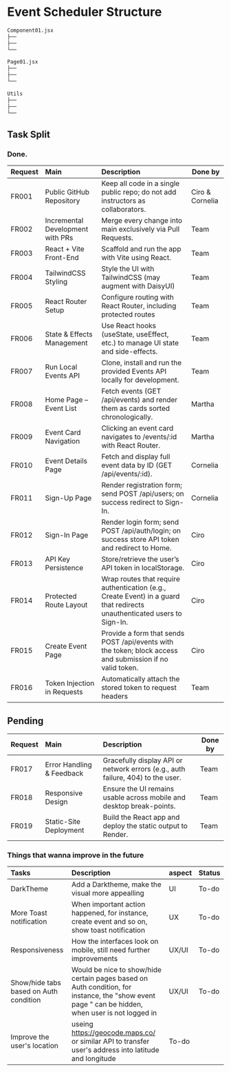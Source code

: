 # Event Scheduler Structure

```bash
Component01.jsx
├──
├──
└──

Page01.jsx
├──
├──
└──

Utils
├──
├──
└──

```

## Task Split

### Done.

| Request | Main                             | Description                                                                                                              | Done by         |
| :------ | :------------------------------- | :----------------------------------------------------------------------------------------------------------------------- | --------------- |
| FR001   | Public GitHub Repository         | Keep all code in a single public repo; do not add instructors as collaborators.                                          | Ciro & Cornelia |
| FR002   | Incremental Development with PRs | Merge every change into main exclusively via Pull Requests.                                                              | Team            |
| FR003   | React + Vite Front-End           | Scaffold and run the app with Vite using React.                                                                          | Team            |
| FR004   | TailwindCSS Styling              | Style the UI with TailwindCSS (may augment with DaisyUI)                                                                 | Team            |
| FR005   | React Router Setup               | Configure routing with React Router, including protected routes                                                          | Team            |
| FR006   | State & Effects Management       | Use React hooks (useState, useEffect, etc.) to manage UI state and side-effects.                                         | Team            |
| FR007   | Run Local Events API             | Clone, install and run the provided Events API locally for development.                                                  | Team            |
| FR008   | Home Page – Event List           | Fetch events (GET /api/events) and render them as cards sorted chronologically.                                          | Martha          |
| FR009   | Event Card Navigation            | Clicking an event card navigates to /events/:id with React Router.                                                       | Martha          |
| FR010   | Event Details Page               | Fetch and display full event data by ID (GET /api/events/:id).                                                           | Cornelia        |
| FR011   | Sign-Up Page                     | Render registration form; send POST /api/users; on success redirect to Sign-In.                                          | Cornelia        |
| FR012   | Sign-In Page                     | Render login form; send POST /api/auth/login; on success store API token and redirect to Home.                           | Ciro            |
| FR013   | API Key Persistence              | Store/retrieve the user’s API token in localStorage.                                                                     | Ciro            |
| FR014   | Protected Route Layout           | Wrap routes that require authentication (e.g., Create Event) in a guard that redirects unauthenticated users to Sign-In. | Ciro            |
| FR015   | Create Event Page                | Provide a form that sends POST /api/events with the token; block access and submission if no valid token.                | Ciro            |
| FR016   | Token Injection in Requests      | Automatically attach the stored token to request headers                                                                 | Team            |

## Pending

| Request | Main                      | Description                                                                     | Done by |
| :------ | :------------------------ | :------------------------------------------------------------------------------ | ------- |
| FR017   | Error Handling & Feedback | Gracefully display API or network errors (e.g., auth failure, 404) to the user. | Team    |
| FR018   | Responsive Design         | Ensure the UI remains usable across mobile and desktop break-points.            | Team    |
| FR019   | Static-Site Deployment    | Build the React app and deploy the static output to Render.                     | Team    |

### Things that wanna improve in the future

| Tasks                                  | Description                                                                                                                                      | aspect | Status |
| :------------------------------------- | :----------------------------------------------------------------------------------------------------------------------------------------------- | :----- | ------ |
| DarkTheme                              | Add a Darktheme, make the visual more appealling                                                                                                 | UI     | To-do  |
| More Toast notification                | When important action happened, for instance, create event and so on, show toast notification                                                    | UX     | To-do  |
| Responsiveness                         | How the interfaces look on mobile, still need further improvements                                                                               | UX/UI  | To-do  |
| Show/hide tabs based on Auth condition | Would be nice to show/hide certain pages based on Auth condition, for instance, the "show event page " can be hidden, when user is not logged in | UX/UI  | To-do  |
| Improve the user's location            | useing https://geocode.maps.co/ or similar API to transfer user's address into latitude and longitude                                            | To-do  |
